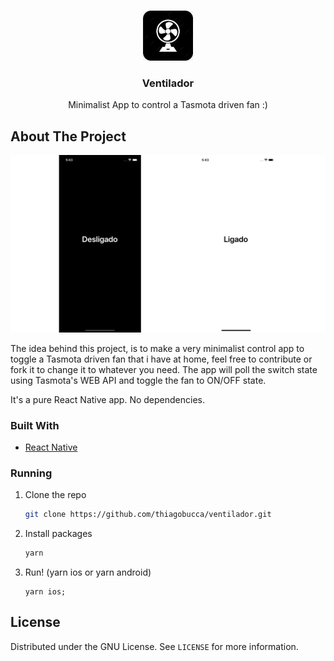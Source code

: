 

<!-- PROJECT LOGO -->
<br />
<p align="center">
  <a href="https://github.com/othneildrew/Best-README-Template">
    <img src="images/appIcon.png" alt="Logo" width="80" height="80">
  </a>

  <h3 align="center">Ventilador</h3>

  <p align="center">
    Minimalist App to control a Tasmota driven fan :)
    <br />
  </p>
</p>


<!-- ABOUT THE PROJECT -->
## About The Project

[![Product Name Screen Shot][product-screenshot]](https://github.com/thiagobucca/ventilador)

The idea behind this project, is to make a very minimalist control app
to toggle a Tasmota driven fan that i have at home, feel free to contribute
or fork it to change it to whatever you need. The app will poll the switch state
using Tasmota's WEB API and toggle the fan to ON/OFF state.

It's a pure React Native app. No dependencies.

### Built With

* [React Native](https://reactnative.dev/)


### Running

1. Clone the repo
   ```sh
   git clone https://github.com/thiagobucca/ventilador.git
   ```
2. Install packages
   ```sh
   yarn
   ```
3. Run! (yarn ios or yarn android)
   ```JS
   yarn ios;
   ```

<!-- LICENSE -->
## License

Distributed under the GNU License. See `LICENSE` for more information.

<!-- MARKDOWN LINKS & IMAGES -->
[product-screenshot]: images/screenshot.png
